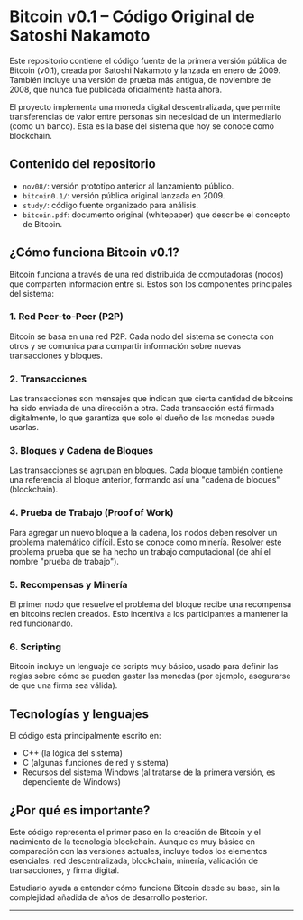 # Bitcoin v0.1 – Código Original de Satoshi Nakamoto

Este repositorio contiene el código fuente de la primera versión pública de Bitcoin (v0.1), creada por Satoshi Nakamoto y lanzada en enero de 2009. También incluye una versión de prueba más antigua, de noviembre de 2008, que nunca fue publicada oficialmente hasta ahora.

El proyecto implementa una moneda digital descentralizada, que permite transferencias de valor entre personas sin necesidad de un intermediario (como un banco). Esta es la base del sistema que hoy se conoce como blockchain.

## Contenido del repositorio

- `nov08/`: versión prototipo anterior al lanzamiento público.
- `bitcoin0.1/`: versión pública original lanzada en 2009.
- `study/`: código fuente organizado para análisis.
- `bitcoin.pdf`: documento original (whitepaper) que describe el concepto de Bitcoin.

## ¿Cómo funciona Bitcoin v0.1?

Bitcoin funciona a través de una red distribuida de computadoras (nodos) que comparten información entre sí. Estos son los componentes principales del sistema:

### 1. Red Peer-to-Peer (P2P)

Bitcoin se basa en una red P2P. Cada nodo del sistema se conecta con otros y se comunica para compartir información sobre nuevas transacciones y bloques.

### 2. Transacciones

Las transacciones son mensajes que indican que cierta cantidad de bitcoins ha sido enviada de una dirección a otra. Cada transacción está firmada digitalmente, lo que garantiza que solo el dueño de las monedas puede usarlas.

### 3. Bloques y Cadena de Bloques

Las transacciones se agrupan en bloques. Cada bloque también contiene una referencia al bloque anterior, formando así una "cadena de bloques" (blockchain).

### 4. Prueba de Trabajo (Proof of Work)

Para agregar un nuevo bloque a la cadena, los nodos deben resolver un problema matemático difícil. Esto se conoce como minería. Resolver este problema prueba que se ha hecho un trabajo computacional (de ahí el nombre "prueba de trabajo").

### 5. Recompensas y Minería

El primer nodo que resuelve el problema del bloque recibe una recompensa en bitcoins recién creados. Esto incentiva a los participantes a mantener la red funcionando.

### 6. Scripting

Bitcoin incluye un lenguaje de scripts muy básico, usado para definir las reglas sobre cómo se pueden gastar las monedas (por ejemplo, asegurarse de que una firma sea válida).

## Tecnologías y lenguajes

El código está principalmente escrito en:

- C++ (la lógica del sistema)
- C (algunas funciones de red y sistema)
- Recursos del sistema Windows (al tratarse de la primera versión, es dependiente de Windows)

## ¿Por qué es importante?

Este código representa el primer paso en la creación de Bitcoin y el nacimiento de la tecnología blockchain. Aunque es muy básico en comparación con las versiones actuales, incluye todos los elementos esenciales: red descentralizada, blockchain, minería, validación de transacciones, y firma digital.

Estudiarlo ayuda a entender cómo funciona Bitcoin desde su base, sin la complejidad añadida de años de desarrollo posterior.


---
